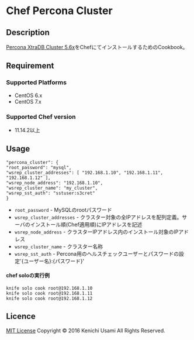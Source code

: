 # Chef Percona Cluster

## Description
[Percona XtraDB Cluster 5.6x](https://www.percona.com/software/mysql-database/percona-xtradb-cluster)をChefにてインストールするためのCookbook。

## Requirement

### Supported Platforms
* CentOS 6.x
* CentOS 7.x

### Supported Chef version
* 11.14.2以上

## Usage
```
"percona_cluster": {
"root_password": "mysql",
"wsrep_cluster_addresses": [ "192.168.1.10", "192.168.1.11", "192.168.1.12" ],
"wsrep_node_address": "192.168.1.10",
"wsrep_cluster_name": "my_cluster",
"wsrep_sst_auth": "sstuser:s3cret"
}
```

* `root_password` - MySQLのrootパスワード
* `wsrep_cluster_addresses` - クラスター対象の全IPアドレスを配列定義。サーバのインストール順(Chef適用順)にIPアドレスを記述
* `wsrep_node_address` - クラスターIPアドレス内のインストール対象のIPアドレス
* `wsrep_cluster_name` - クラスター名称
* `wsrep_sst_auth` - Percona用のヘルスチェックユーザーとパスワードの設定'{ユーザー名}:{パスワード}'

#### chef soloの実行例
```
knife solo cook root@192.168.1.10
knife solo cook root@192.168.1.11
knife solo cook root@192.168.1.12
```

## Licence
[MIT License](https://ja.wikipedia.org/wiki/MIT_License)
Copyright © 2016 Kenichi Usami All Rights Reserved.
